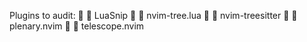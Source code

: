 Plugins to audit:
  LuaSnip
  nvim-tree.lua
  nvim-treesitter
  plenary.nvim
  telescope.nvim
 
